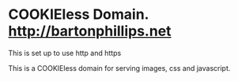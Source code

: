 # COOKIEless Domain. http://bartonphillips.net

This is set up to use http and https

This is a COOKIEless domain for serving images, css and javascript.
